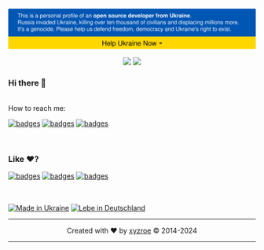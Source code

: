 
[![Stand With Ukraine](https://raw.githubusercontent.com/vshymanskyy/StandWithUkraine/main/banner-personal-page.svg)](https://stand-with-ukraine.pp.ua)

<div align="center">
<img src="https://github-readme-stats.vercel.app/api?username=xyzroe&show_icons=true&theme=merko" height="160px" />
<img src="https://github-readme-stats.vercel.app/api/top-langs/?username=xyzroe&layout=compact&theme=merko" height="160px" />
</div>

### Hi there 👋
  
  
<br>
How to reach me:

[![badges](https://badges.aleen42.com/src/wechat.svg)](https://github.com/xyzroe/xyzroe/blob/main/wechat.png)
[![badges](https://badges.aleen42.com/src/telegram.svg)](https://t.me/xyzroe) 
[![badges](https://badges.aleen42.com/src/whatsapp.svg)](https://github.com/xyzroe/xyzroe/blob/main/whatsapp.png)

<br>  
  
### Like ♥️?  
[![badges](https://badges.aleen42.com/src/buymeacoffee.svg)](https://www.buymeacoffee.com/xyzroe) 
[![badges](https://badges.aleen42.com/src/github.svg)](https://github.com/sponsors/xyzroe)
[![badges](https://badges.aleen42.com/src/paypal.svg)](http://paypal.me/xyzroe) 

<br><br>
[![Made in Ukraine](https://img.shields.io/badge/made_in-ukraine-ffd700.svg?labelColor=0057b7)](https://stand-with-ukraine.pp.ua)
[![Lebe in Deutschland](https://img.shields.io/static/v1.svg?label=Lebe%20in%20Deutschland&labelColor=FF0000&message=🇩🇪&color=2D2D2D)](https://stand-with-ukraine.pp.ua)

---

<div align="center"> Created with &#x2764;&#xFE0F; by <a href="https://xyzroe.cc/">xyzroe</a> © 2014-2024</div>

---
